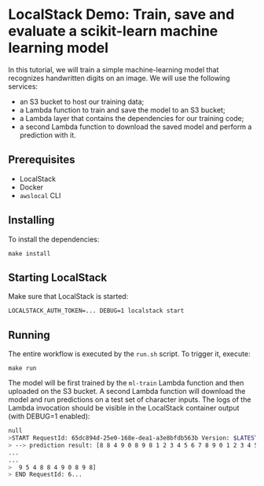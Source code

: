 # LocalStack Demo: Train, save and evaluate a scikit-learn machine learning model

In this tutorial, we will train a simple machine-learning model that recognizes handwritten digits on an image. 
We will use the following services:

* an S3 bucket to host our training data;
* a Lambda function to train and save the model to an S3 bucket;
* a Lambda layer that contains the dependencies for our training code;
* a second Lambda function to download the saved model and perform a prediction with it.

## Prerequisites

* LocalStack
* Docker
* `awslocal` CLI

## Installing

To install the dependencies:
```
make install
```

## Starting LocalStack

Make sure that LocalStack is started:
```
LOCALSTACK_AUTH_TOKEN=... DEBUG=1 localstack start
```

## Running

The entire workflow is executed by the `run.sh` script. To trigger it, execute:
```
make run
```
The model will be first trained by the `ml-train` Lambda function and then uploaded on the S3 bucket.
A second Lambda function will download the model and run predictions on a test set of character inputs.
The logs of the Lambda invocation should be visible in the LocalStack container output (with DEBUG=1 enabled):

```bash
null
>START RequestId: 65dc894d-25e0-168e-dea1-a3e8bfdb563b Version: $LATEST
> --> prediction result: [8 8 4 9 0 8 9 8 1 2 3 4 5 6 7 8 9 0 1 2 3 4 5 6 7 8 9 0 1 2 3 4 9 6 7 8 9
...
...
>  9 5 4 8 8 4 9 0 8 9 8]
> END RequestId: 6...
```